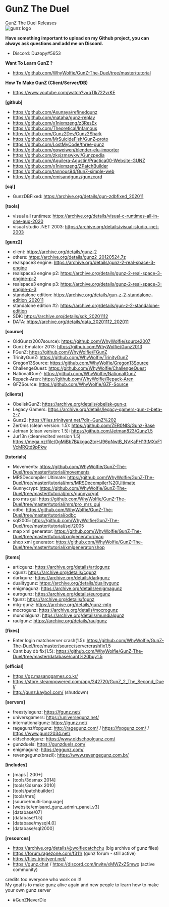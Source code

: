 # GunZ The Duel
GunZ The Duel Releases <br>
![gunz logo](https://cdn2.steamgriddb.com/file/sgdb-cdn/logo_thumb/735dd629ab696e3a1bfcc0fe0d687bb1.png)

<b> Have something important to upload on my Github project, you can always ask questions and add me on Discord. </b>
- Discord: Duzopy#5653

<b>Want To Learn GunZ ?</b>
- https://github.com/WhyWolfie/GunZ-The-Duel/tree/master/tutorial  <br>

<b>How To Make GunZ (Client/Server/DB)</b> <br>
- https://www.youtube.com/watch?v=qTIk722vrKE <br>

<b>[github]</b> <br>
- https://github.com/Asunaya/refinedgunz <br>
- https://github.com/mataha/gunz-replay <br>
- https://github.com/x1nixmzeng/z3ResEx <br>
- https://github.com/Theoretical/Infamous <br>
- https://github.com/Gunz2Dev/Gunz2Shark <br>
- https://github.com/MrSuicideFish/GunZ-proto <br>
- https://github.com/LostMyCode/three-gunz <br>
- https://github.com/goweiwen/blender-elu-importer <br>
- https://github.com/zkxjzmswkwl/Gunzpedia <br>
- https://github.com/Aguilera-Agustin/Practica00-Website-GUNZ <br>
- https://github.com/x1nixmzeng/ZPatchBuilder <br>
- https://github.com/tannous94/GunZ-simple-web <br>
- https://github.com/emisandgunz/gunzcord <br>

<b>[sql]</b>
- GunzDBFixed: https://archive.org/details/gun-zdbfixed_202011

<b>[tools]</b>
- visual all runtimes: https://archive.org/details/visual-c-runtimes-all-in-one-aug-2020
- visual studio .NET 2003: https://archive.org/details/visual-studio.-net-2003

<b>[gunz2]</b>
- client: https://archive.org/details/gunz-2
- others: https://archive.org/details/gunz2_20120524.7z
- realspace3 engine: https://archive.org/details/gunz-2-real-space-3-engine
- realspace3 engine p2: https://archive.org/details/gunz-2-real-space-3-engine-p-2
- realspace3 engine p3: https://archive.org/details/gunz-2-real-space-3-engine-p-3
- standalone edition: https://archive.org/details/gun-z-2-standalone-edition_202011
- standalone edition #2: https://archive.org/details/gun-z-2-standalone-edition
- SDK: https://archive.org/details/sdk_20201112
- DATA: https://archive.org/details/data_20201112_202011

<b>[source]</b>
- OldGunz(2007source): https://github.com/WhyWolfie/source2007
- Gunz Emulator 2013: https://github.com/WhyWolfie/Gunz2013 
- FGunZ: https://github.com/WhyWolfie/FGunZ
- TrinityGunZ: https://github.com/WhyWolfie/TrinityGunZ
- Gregon13Source: https://github.com/WhyWolfie/Gregon13Source
- ChallengeQuest: https://github.com/WhyWolfie/ChallengeQuest
- NationalGunZ: https://github.com/WhyWolfie/NationalGunZ
- Repack-Aren: https://github.com/WhyWolfie/Repack-Aren
- GFZSource: https://github.com/WhyWolfie/GZF-Source

<b>[clients]</b><br>
- ObeliskGunZ: https://archive.org/details/obelisk-gun-z
- Legacy Gamers: https://archive.org/details/legacy-gamers-gun-z-beta-2-7
- Gunz2: https://files.trinityent.net/?dir=GunZ%202
- Zer0nis (clean version: 1.5): https://github.com/ZER0NIS/Gunz-Base
- Jetman (clean version: 1.5): https://github.com/Jetman823/Gunz1.5
- Jur13n (clean/edited version 1.5) https://mega.nz/file/0gMiBb7B#kgao2tqHJ96pNwtB_NVKaPH13tMXoF1VcMRQtd9pPkw


<b>[tutorials]</b>
- Movements: https://github.com/WhyWolfie/GunZ-The-Duel/tree/master/tutorial/movements
- MRSDecompiler Ultimate: https://github.com/WhyWolfie/GunZ-The-Duel/tree/master/tutorial/mrs/MRSDecompiler%20Ultimate
- Gunnycrypt: https://github.com/WhyWolfie/GunZ-The-Duel/tree/master/tutorial/mrs/gunnycrypt
- pro mrs gui: https://github.com/WhyWolfie/GunZ-The-Duel/tree/master/tutorial/mrs/pro_mrs_gui
- odbc: https://github.com/WhyWolfie/GunZ-The-Duel/tree/master/tutorial/odbc
- sql2005: https://github.com/WhyWolfie/GunZ-The-Duel/tree/master/tutorial/sql/2005
- map xml generator: https://github.com/WhyWolfie/GunZ-The-Duel/tree/master/tutorial/xmlgenerator/map
- shop xml generator: https://github.com/WhyWolfie/GunZ-The-Duel/tree/master/tutorial/xmlgenerator/shop

<b>[items]</b>
- articgunz: https://archive.org/details/articgunz
- cgunz: https://archive.org/details/cgunz
- darkgunz: https://archive.org/details/darkgunz
- dualitygunz: https://archive.org/details/dualitygunz
- enigmagunz: https://archive.org/details/enigmagunz
- eurogunz: https://archive.org/details/eurogunz
- fgunz: https://archive.org/details/fgunz
- mtg-gunz: https://archive.org/details/gunz-mtg
- mocrogunz: https://archive.org/details/mocrogunz
- mundialgunz: https://archive.org/details/mundialgunz
- raulgunz: https://archive.org/details/raulgunz


<b>[fixes]</b>
- Enter login matchserver crash(1.5): https://github.com/WhyWolfie/GunZ-The-Duel/tree/master/source/servercrashfix1.5
- Cant buy db fix(1.5): https://github.com/WhyWolfie/GunZ-The-Duel/tree/master/database/cant%20buy1.5

<b>[official]</b><br>
- https://gz.masanggames.co.kr/
- https://store.steampowered.com/app/242720/GunZ_2_The_Second_Duel/
- http://gunz.kaybo1.com/ (shutdown)

<b>[servers]</b><br>
- freestylegunz: https://fgunz.net/
- universgamers: https://universegunz.net/
- internationalgunz: https://igunz.net/
- ragegunz/fxpgunz: http://ragegunz.com/ / https://fxpgunz.com/ / https://www.gunz2034.net/
- oldschoolgunz: https://www.oldschoolgunz.com/
- gunzduels: https://gunzduels.com/
- enigmagunz: https://eggunz.com/
- revengegunz(brazil): https://www.revengegunz.com.br/

<b>[includes]</b><br>
- [maps | 200+]<br>
- [tools/3dsmax 2014]<br>
- [tools/3dsmax 2010]<br>
- [tools/patchbuilder]<br>
- [tools/mrs]<br>
- [source/multi-language]<br>
- [website/emisand_gunz_admin_panel_v3]<br>
- [database/07]<br>
- [database/1.5]<br>
- [database/mysql4.0]<br>
- [database/sql2000]<br>

<b>[resources]</b>
- https://archive.org/details/@wolfiecatchchu (big archive of gunz files)
- https://forum.ragezone.com/f311/ (gunz forum - still active)
- https://files.trinityent.net/
- https://gunz.chat / https://discord.com/invite/xMWZxZSmwq (active community)

credits too everyone who work on it! <br>
My goal is to make gunz alive again and new people to learn how to make your own gunz server <br>
- #GunZNeverDie <br>
